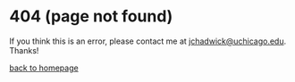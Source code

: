 # 404 (page not found)

If you think this is an error, please contact me at jchadwick@uchicago.edu. Thanks!

[back to homepage](/)
